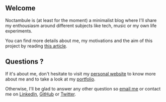 ## Welcome

Noctambule is (at least for the moment) a minimalist blog where I'll share my enthousiasm around different subjects 
like tech, music or my own life experiments.

You can find more details about me, my motivations and the aim of this project by reading 
[this article](http://localhost:8080/posts/1).

## Questions ?

If it's about me, don't hesitate to visit my [personal website](https://hugojahnke.fr) to know more about me and to 
take a look at my [portfolio](https://hugojahnke.fr/portfolio).

Otherwise, I'll be glad to answer any other question so [email me](mailto:contact@hugojahnke.fr) or contact me on 
[LinkedIn](https://www.linkedin.com/in/hugo-jahnke-a96ba8146/), [GitHub](https://github.com/Nekika) or 
[Twitter](https://twitter.com/HugoJahnke).
